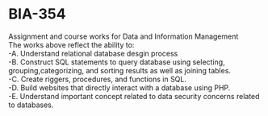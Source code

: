 # BIA-354
Assignment and course works for Data and Information Management <br />
The works above reflect the ability to: <br />
-A. Understand relational database desgin process <br />
-B. Construct SQL statements to query database using selecting, grouping,categorizing, and sorting results as well as joining tables. <br />
-C. Create riggers, procedures, and functions in SQL. <br />
-D. Build websites that directly interact with a database using PHP. <br />
-E. Understand important concept related to data security concerns related to databases. <br />
